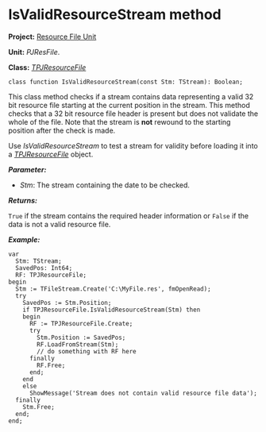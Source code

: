 <a href='Hidden comment: 
$Rev$
$Date$
'></a>

# IsValidResourceStream method #

**Project:** [Resource File Unit](ResFileUnit.md)

**Unit:** _PJResFile_.

**Class:** _[TPJResourceFile](TPJResourceFile.md)_

```
class function IsValidResourceStream(const Stm: TStream): Boolean;
```

This class method checks if a stream contains data representing a valid 32 bit resource file starting at the current position in the stream. This method checks that a 32 bit resource file header is present but does not validate the whole of the file. Note that the stream is **not** rewound to the starting position after the check is made.

Use _IsValidResourceStream_ to test a stream for validity before loading it into a _[TPJResourceFile](TPJResourceFile.md)_ object.

**_Parameter:_**

  * _Stm_: The stream containing the date to be checked.

**_Returns:_**

`True` if the stream contains the required header information or `False` if the data is not a valid resource file.

**_Example:_**

```
var
  Stm: TStream;
  SavedPos: Int64;
  RF: TPJResourceFile;
begin
  Stm := TFileStream.Create('C:\MyFile.res', fmOpenRead);
  try
    SavedPos := Stm.Position;
    if TPJResourceFile.IsValidResourceStream(Stm) then
    begin
      RF := TPJResourceFile.Create;
      try
        Stm.Position := SavedPos;
        RF.LoadFromStream(Stm);
        // do something with RF here
      finally
        RF.Free;
      end;
    end
    else
      ShowMessage('Stream does not contain valid resource file data');
  finally
    Stm.Free;
  end;
end;
```